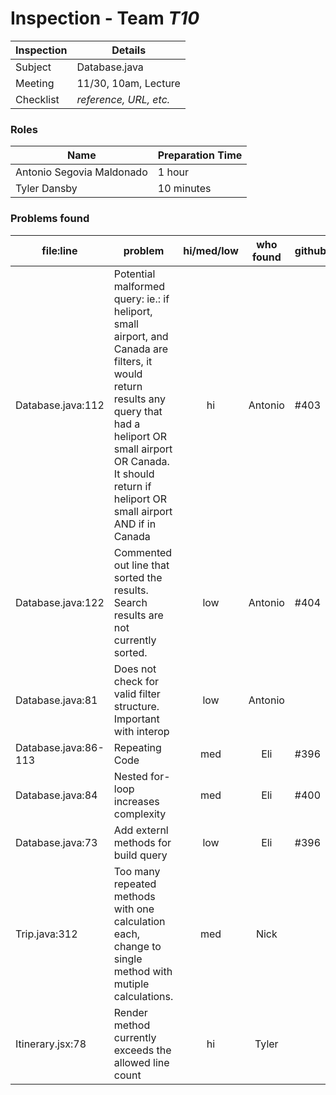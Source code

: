 # Inspection - Team *T10* 
 
| Inspection | Details |
| ----- | ----- |
| Subject | Database.java |
| Meeting | 11/30, 10am, Lecture |
| Checklist | *reference, URL, etc.* |

### Roles

| Name | Preparation Time |
| ---- | ---- |
| Antonio Segovia Maldonado | 1 hour |
| Tyler Dansby | 10 minutes |

### Problems found

| file:line | problem | hi/med/low | who found | github#  |
| --- | --- | :---: | :---: | --- |
| Database.java:112 | Potential malformed query: ie.: if heliport, small airport, and Canada are filters, it would return results any query that had a heliport OR small airport OR Canada. It should return if heliport OR small airport AND if in Canada | hi | Antonio | #403 |
| Database.java:122 | Commented out line that sorted the results. Search results are not currently sorted. | low | Antonio | #404 |
| Database.java:81 | Does not check for valid filter structure. Important with interop | low | Antonio | |
| Database.java:86-113 | Repeating Code | med | Eli | #396 |
| Database.java:84 | Nested for-loop increases complexity | med | Eli | #400 |
| Database.java:73 | Add externl methods for build query | low | Eli | #396 |
| Trip.java:312 | Too many repeated methods with one calculation each, change to single method with mutiple calculations. |med | Nick| |
| Itinerary.jsx:78 | Render method currently exceeds the allowed line count | hi | Tyler | |
 
